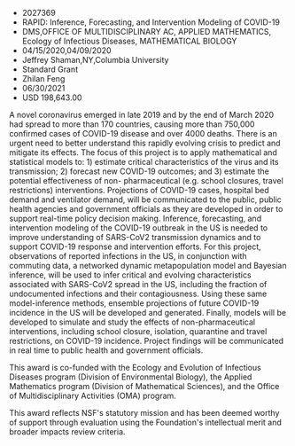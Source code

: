 
* 2027369
* RAPID: Inference, Forecasting, and Intervention Modeling of COVID-19
* DMS,OFFICE OF MULTIDISCIPLINARY AC, APPLIED MATHEMATICS, Ecology of Infectious Diseases, MATHEMATICAL BIOLOGY
* 04/15/2020,04/09/2020
* Jeffrey Shaman,NY,Columbia University
* Standard Grant
* Zhilan Feng
* 06/30/2021
* USD 198,643.00

A novel coronavirus emerged in late 2019 and by the end of March 2020 had spread
to more than 170 countries, causing more than 750,000 confirmed cases of
COVID-19 disease and over 4000 deaths. There is an urgent need to better
understand this rapidly evolving crisis to predict and mitigate its effects. The
focus of this project is to apply mathematical and statistical models to: 1)
estimate critical characteristics of the virus and its transmission; 2) forecast
new COVID-19 outcomes; and 3) estimate the potential effectiveness of non-
pharmaceutical (e.g. school closures, travel restrictions) interventions.
Projections of COVID-19 cases, hospital bed demand and ventilator demand, will
be communicated to the public, public health agencies and government officials
as they are developed in order to support real-time policy decision making.
Inference, forecasting, and intervention modeling of the COVID-19 outbreak in
the US is needed to improve understanding of SARS-CoV2 transmission dynamics and
to support COVID-19 response and intervention efforts. For this project,
observations of reported infections in the US, in conjunction with commuting
data, a networked dynamic metapopulation model and Bayesian inference, will be
used to infer critical and evolving characteristics associated with SARS-CoV2
spread in the US, including the fraction of undocumented infections and their
contagiousness. Using these same model-inference methods, ensemble projections
of future COVID-19 incidence in the US will be developed and generated. Finally,
models will be developed to simulate and study the effects of non-pharmaceutical
interventions, including school closure, isolation, quarantine and travel
restrictions, on COVID-19 incidence. Project findings will be communicated in
real time to public health and government officials.

This award is co-funded with the Ecology and Evolution of Infectious Diseases
program (Division of Environmental Biology), the Applied Mathematics program
(Division of Mathematical Sciences), and the Office of Multidisciplinary
Activities (OMA) program.

This award reflects NSF's statutory mission and has been deemed worthy of
support through evaluation using the Foundation's intellectual merit and broader
impacts review criteria.
